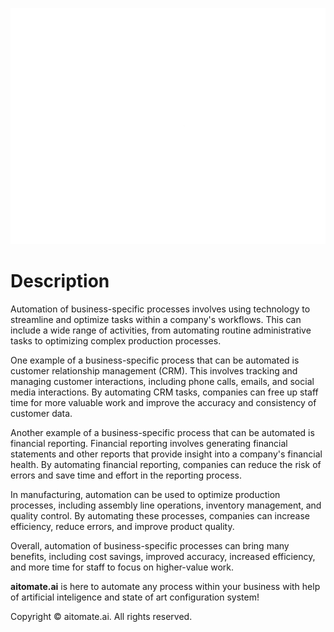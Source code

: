 ![logo](AITOMATE.gif)

# Description
Automation of business-specific processes involves using technology to streamline and optimize tasks within a company's workflows. This can include a wide range of activities, from automating routine administrative tasks to optimizing complex production processes.

One example of a business-specific process that can be automated is customer relationship management (CRM). This involves tracking and managing customer interactions, including phone calls, emails, and social media interactions. By automating CRM tasks, companies can free up staff time for more valuable work and improve the accuracy and consistency of customer data.

Another example of a business-specific process that can be automated is financial reporting. Financial reporting involves generating financial statements and other reports that provide insight into a company's financial health. By automating financial reporting, companies can reduce the risk of errors and save time and effort in the reporting process.

In manufacturing, automation can be used to optimize production processes, including assembly line operations, inventory management, and quality control. By automating these processes, companies can increase efficiency, reduce errors, and improve product quality.

Overall, automation of business-specific processes can bring many benefits, including cost savings, improved accuracy, increased efficiency, and more time for staff to focus on higher-value work.

**aitomate.ai** is here to automate any process within your business with help of artificial inteligence and state of art configuration system!

Copyright © aitomate.ai. All rights reserved.
